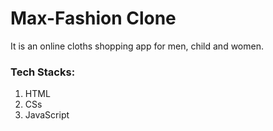 <h1>Max-Fashion Clone</h1>
It is an online cloths shopping app for men, child and women.
<br>
<h3>Tech Stacks:</h3>

1. HTML
2. CSs
3. JavaScript

